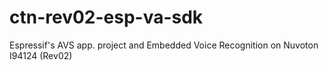 # ctn-rev02-esp-va-sdk
 Espressif's AVS app. project and Embedded Voice Recognition on Nuvoton I94124 (Rev02)
